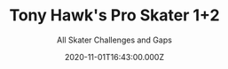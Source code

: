 ---
title: "Tony Hawk's Pro Skater 1+2"
year: 2020
subtitle: All Skater Challenges and Gaps
date: 2020-11-01T16:43:00.000Z
permalink: /almanac/games/2020-11-01-tony-hawks-pro-skater-12/index.html
platform: PS4
rating: 3
giantbombid: 78420
giantbomburl: https://www.giantbomb.com/tony-hawks-pro-skater-12/3030-78420/
---